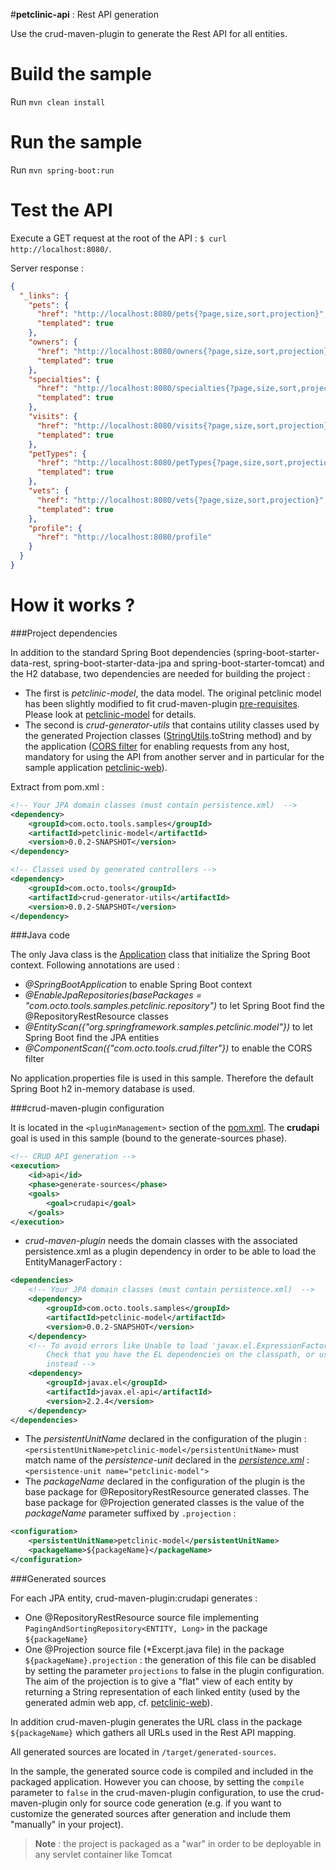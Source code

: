 #**petclinic-api** : Rest API generation

Use the crud-maven-plugin to generate the Rest API for all entities.

Build the sample
================
Run ``mvn clean install``

Run the sample
==============
Run ``mvn spring-boot:run``

Test the API
=============
Execute a GET request at the root of the API : ``$ curl http://localhost:8080/``.

Server response : 
```json
{
  "_links": {
    "pets": {
      "href": "http://localhost:8080/pets{?page,size,sort,projection}",
      "templated": true
    },
    "owners": {
      "href": "http://localhost:8080/owners{?page,size,sort,projection}",
      "templated": true
    },
    "specialties": {
      "href": "http://localhost:8080/specialties{?page,size,sort,projection}",
      "templated": true
    },
    "visits": {
      "href": "http://localhost:8080/visits{?page,size,sort,projection}",
      "templated": true
    },
    "petTypes": {
      "href": "http://localhost:8080/petTypes{?page,size,sort,projection}",
      "templated": true
    },
    "vets": {
      "href": "http://localhost:8080/vets{?page,size,sort,projection}",
      "templated": true
    },
    "profile": {
      "href": "http://localhost:8080/profile"
    }
  }
}
```

How it works ?
==============

###Project dependencies

In addition to the standard Spring Boot dependencies (spring-boot-starter-data-rest, spring-boot-starter-data-jpa and spring-boot-starter-tomcat) and the H2 database, two dependencies are needed for building the project :

* The first is *petclinic-model*, the data model. The original petclinic model has been slightly modified to fit crud-maven-plugin [pre-requisites](https://github.com/yanndemel/crud-rest-gen/blob/master/README.md#pre-requisites). Please look at [petclinic-model](https://github.com/yanndemel/crud-rest-gen/tree/master/sample-app/petclinic-model) for details.
* The second is *crud-generator-utils* that contains utility classes used by the generated Projection classes ([StringUtils](https://github.com/yanndemel/crud-rest-gen/blob/master/crud-generator-utils/src/main/java/com/octo/tools/crud/utils/StringUtils.java).toString method) and by the application ([CORS filter](https://github.com/yanndemel/crud-rest-gen/blob/master/crud-generator-utils/src/main/java/com/octo/tools/crud/filter/SimpleCORSFilter.java) for enabling requests from any host, mandatory for using the API from another server and in particular for the sample application [petclinic-web](https://github.com/yanndemel/crud-rest-gen/tree/master/sample-app/petclinic-web)).

Extract from pom.xml :
```xml
<!-- Your JPA domain classes (must contain persistence.xml)  -->
<dependency>
	<groupId>com.octo.tools.samples</groupId>
	<artifactId>petclinic-model</artifactId>
	<version>0.0.2-SNAPSHOT</version>
</dependency>						

<!-- Classes used by generated controllers -->
<dependency>
	<groupId>com.octo.tools</groupId>
	<artifactId>crud-generator-utils</artifactId>
	<version>0.0.2-SNAPSHOT</version>
</dependency>
```
###Java code

The only Java class is the [Application](https://github.com/yanndemel/crud-rest-gen/blob/master/sample-app/petclinic-api/src/main/java/com/octo/tools/samples/petclinic/Application.java) class that initialize the Spring Boot context. Following annotations are used :

* *@SpringBootApplication* to enable Spring Boot context
* *@EnableJpaRepositories(basePackages = "com.octo.tools.samples.petclinic.repository")* to let Spring Boot find the @RepositoryRestResource classes
* *@EntityScan({"org.springframework.samples.petclinic.model"})* to let Spring Boot find the JPA entities
* *@ComponentScan({"com.octo.tools.crud.filter"})* to enable the CORS filter

No application.properties file is used in this sample. Therefore the default Spring Boot h2 in-memory database is used.

###crud-maven-plugin configuration

It is located in the ``<pluginManagement>`` section of the [pom.xml](https://github.com/yanndemel/crud-rest-gen/blob/master/sample-app/petclinic-api/pom.xml).
The **crudapi** goal is used in this sample  (bound to the generate-sources phase).
```xml					
<!-- CRUD API generation -->
<execution>
	<id>api</id>
	<phase>generate-sources</phase>
	<goals>
		<goal>crudapi</goal>
	</goals>
</execution>						
```

* *crud-maven-plugin* needs the domain classes with the associated persistence.xml as a plugin dependency in order to be able to load the EntityManagerFactory :
```xml
<dependencies>
    <!-- Your JPA domain classes (must contain persistence.xml)  -->
    <dependency>
        <groupId>com.octo.tools.samples</groupId>
        <artifactId>petclinic-model</artifactId>
        <version>0.0.2-SNAPSHOT</version>
    </dependency>                       
    <!-- To avoid errors like Unable to load 'javax.el.ExpressionFactory'. 
        Check that you have the EL dependencies on the classpath, or use ParameterMessageInterpolator 
        instead -->
    <dependency>
        <groupId>javax.el</groupId>
        <artifactId>javax.el-api</artifactId>
        <version>2.2.4</version>
    </dependency>
</dependencies>
```

* The *persistentUnitName* declared in the configuration of the plugin :
 ``<persistentUnitName>petclinic-model</persistentUnitName>``
must match name of the *persistence-unit* declared in the [*persistence.xml*](https://github.com/yanndemel/crud-rest-gen/blob/master/sample-app/petclinic-model/src/main/resources/META-INF/persistence.xml) : 
``<persistence-unit name="petclinic-model">``
* The *packageName* declared in the configuration of the plugin is the base package for @RepositoryRestResource generated classes. The base package for @Projection generated classes is the value of the *packageName* parameter suffixed by ``.projection`` :
```xml
<configuration>
    <persistentUnitName>petclinic-model</persistentUnitName>
    <packageName>${packageName}</packageName>
</configuration>
```

###Generated sources

For each JPA entity, crud-maven-plugin:crudapi generates :

* One @RepositoryRestResource source file implementing ``PagingAndSortingRepository<ENTITY, Long>`` in the package ``${packageName}``
* One @Projection source file (\*Excerpt.java file) in the package ``${packageName}.projection`` : the generation of this file can be disabled by setting the parameter ``projections`` to false in the plugin configuration. The aim of the projection is to give a "flat" view of each entity by returning a String representation of each linked entity (used by the generated admin web app, cf. [petclinic-web](https://github.com/yanndemel/crud-rest-gen/tree/master/sample-app/petclinic-web)).

In addition crud-maven-plugin generates the URL class in the package ``${packageName}`` which gathers all URLs used in the Rest API mapping.

All generated sources are located in ```/target/generated-sources```.

In the sample, the generated source code is compiled and included in the packaged application. However you can choose, by setting the ``compile`` parameter to ``false`` in the crud-maven-plugin configuration, to use the crud-maven-plugin only for source code generation (e.g. if you want to customize the generated sources after generation and include them "manually" in your project).



> **Note** : the project is packaged as a "war" in order to be deployable in any servlet container like Tomcat
